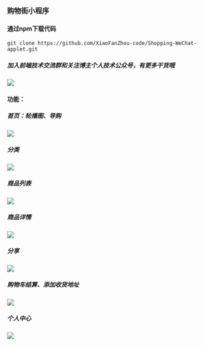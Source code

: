 ### 购物街小程序

#### 通过npm下载代码

```
git clone https://github.com/XiaoFanZhou-code/Shopping-WeChat-applet.git
```

##### 加入前端技术交流群和关注博主个人技术公众号，有更多干货哦



![](https://nanxuan2020.oss-cn-hangzhou.aliyuncs.com/%E5%BE%AE%E4%BF%A1%E5%9B%BE%E7%89%87_20210119113255.jpg)

#### 功能：

##### 首页：轮播图、导购

![](https://nanxuan2020.oss-cn-hangzhou.aliyuncs.com/Snipaste_2021-01-19_11-19-49.png)

##### 分类

![](https://nanxuan2020.oss-cn-hangzhou.aliyuncs.com/Snipaste_2021-01-19_11-20-09.png)

##### 商品列表

![](https://nanxuan2020.oss-cn-hangzhou.aliyuncs.com/Snipaste_2021-01-19_11-20-20.png)

##### 商品详情

![](https://nanxuan2020.oss-cn-hangzhou.aliyuncs.com/Snipaste_2021-01-19_11-20-32.png)

##### 分享

![](https://nanxuan2020.oss-cn-hangzhou.aliyuncs.com/Snipaste_2021-01-19_11-20-50.png)

##### 购物车结算、添加收货地址

![](https://nanxuan2020.oss-cn-hangzhou.aliyuncs.com/Snipaste_2021-01-19_11-21-17.png)

##### 个人中心

![](https://nanxuan2020.oss-cn-hangzhou.aliyuncs.com/Snipaste_2021-01-19_11-21-26.png)